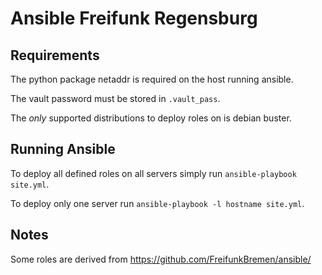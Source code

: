 Ansible Freifunk Regensburg
===========================

## Requirements

The python package netaddr is required on the host running ansible.

The vault password must be stored in `.vault_pass`.

The *only* supported distributions to deploy roles on is debian buster.


## Running Ansible

To deploy all defined roles on all servers simply run `ansible-playbook site.yml`.

To deploy only one server run `ansible-playbook -l hostname site.yml`.


## Notes

Some roles are derived from https://github.com/FreifunkBremen/ansible/
